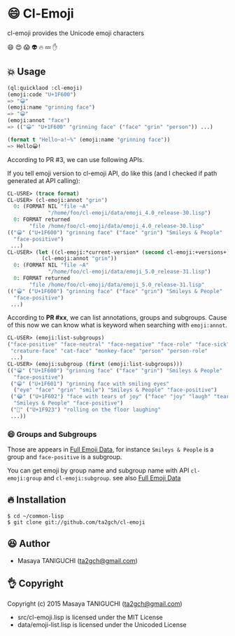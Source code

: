 # :smile: Cl-Emoji
cl-emoji provides the Unicode emoji characters

:smile: :heart_eyes: :scream: :alien: :fire: :zzz: :hand:

## :boom: Usage

```lisp
(ql:quicklaod :cl-emoji)
(emoji:code "U+1F600")
=> "😀"
(emoji:name "grinning face")
=> "😀"
(emoji:annot "face")
=> (("😀" "U+1F600" "grinning face" ("face" "grin" "person")) ...)
```

```lisp
(format t "Hello~a!~%" (emoji:name "grinning face"))
=> Hello😀!
```
According to PR #3, we can use following APIs.

If you tell emoji version to cl-emoji API, do like this (and I checked if path generated at API calling):

```lisp
CL-USRE> (trace format)
CL-USER> (cl-emoji:annot "grin")
  0: (FORMAT NIL "file ~A"
             "/home/foo/cl-emoji/data/emoji_4.0_release-30.lisp")
  0: FORMAT returned
       "file /home/foo/cl-emoji/data/emoji_4.0_release-30.lisp"
(("😀" ("U+1F600") "grinning face" ("face" "grin") "Smileys & People"
  "face-positive")
 ...)
CL-USER> (let ((cl-emoji:*current-version* (second cl-emoji:+versions+)))
           (cl-emoji:annot "grin"))
  0: (FORMAT NIL "file ~A"
             "/home/foo/cl-emoji/data/emoji_5.0_release-31.lisp")
  0: FORMAT returned
       "file /home/foo/cl-emoji/data/emoji_5.0_release-31.lisp"
(("😀" ("U+1F600") "grinning face" ("face" "grin") "Smileys & People"
  "face-positive")
 ...)
```

According to **PR #xx**, we can list annotations, groups and subgroups.
Cause of this now we can know what is keyword when searching with `emoji:annot`.

```lisp
CL-USER> (emoji:list-subgroups)
("face-positive" "face-neutral" "face-negative" "face-role" "face-sick"
 "creature-face" "cat-face" "monkey-face" "person" "person-role"
 ...)
CL-USER> (emoji:subgroup (first (emoji:list-subgroups)))
(("😀" ("U+1F600") "grinning face" ("face" "grin") "Smileys & People"
  "face-positive")
 ("😁" ("U+1F601") "grinning face with smiling eyes"
  ("eye" "face" "grin" "smile") "Smileys & People" "face-positive")
 ("😂" ("U+1F602") "face with tears of joy" ("face" "joy" "laugh" "tear")
  "Smileys & People" "face-positive")
 ("🤣" ("U+1F923") "rolling on the floor laughing"
 ...))
```

### :smile: Groups and Subgroups

Those are appears in [Full Emoji Data](http://www.unicode.org/emoji/charts-beta/full-emoji-list.html), for instance `Smileys & People` is a group and `face-positive` is a subgroup.

You can get emoji by group name and subgroup name with API `cl-emoji:group` and `cl-emoji:subgroup`.
see also [Full Emoji Data](http://unicode.org/emoji/charts/full-emoji-list.html)

## :fire: Installation

```shell
$ cd ~/common-lisp
$ git clone git://github.com/ta2gch/cl-emoji
```

## :laughing: Author

* Masaya TANIGUCHI (ta2gch@gmail.com)

## :ok_hand: Copyright

Copyright (c) 2015 Masaya TANIGUCHI (ta2gch@gmail.com)

* src/cl-emoji.lisp is licensed under the MIT License
* data/emoji-list.lisp is licensed under the Unicoded License
